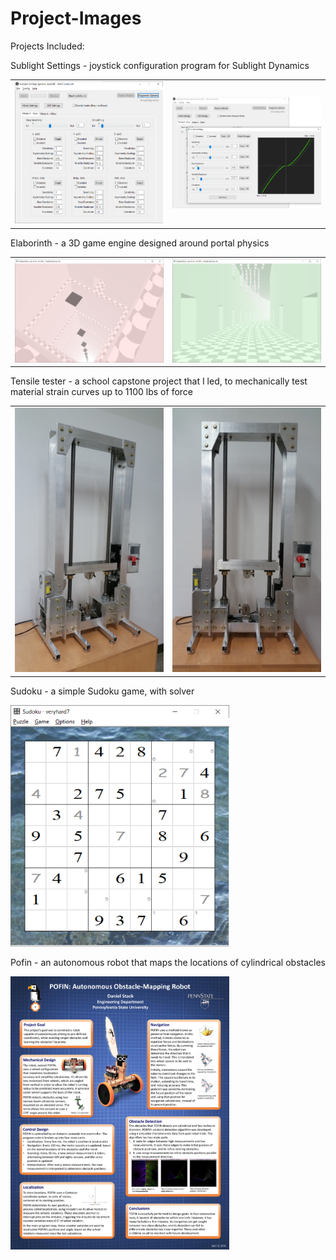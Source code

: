 # Project-Images

Projects Included:

Sublight Settings - joystick configuration program for Sublight Dynamics

<table>
  <tr>
    <td><img src = "Sublight Settings A.png" width = 400></td>
    <td><img src = "Sublight Settings B.png" width = 400></td>
  </tr>
</table>

Elaborinth - a 3D game engine designed around portal physics

<table>
  <tr>
    <td><img src = "Elaborinth 2 A.png" width = 400></td>
    <td><img src = "Elaborinth 2 B.png" width = 400></td>
  </tr>
</table>

Tensile tester - a school capstone project that I led, to mechanically test material strain curves up to 1100 lbs of force

<table>
  <tr>
    <td><img src = "Tensile Tester A.jpg" width = 350></td>
    <td><img src = "Tensile Tester B.jpg" width = 350></td>
  </tr>
</table>

Sudoku - a simple Sudoku game, with solver

<img src = "Sudoku.png" width = 350>

Pofin - an autonomous robot that maps the locations of cylindrical obstacles

<img src = "Pofin Mapping Robot.jpg" width = 350>
